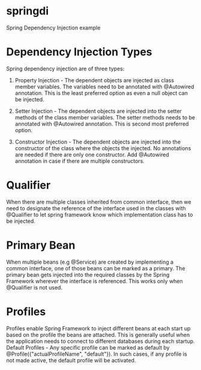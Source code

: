 # springdi
Spring Dependency Injection example

# Dependency Injection Types
Spring dependency injection are of three types:
 1. Property Injection - The dependent objects are injected as class member variables. The variables need to be annotated with @Autowired annotation. This is the least preferred option as even a null object can be injected.
 
 2. Setter Injection - The dependent objects are injected into the setter methods of the class member variables. The setter methods needs to be annotated with @Autowired annotation. This is second most preferred option.
 
 3. Constructor Injection - The dependent objects are injected into the constructor of the class where the objects the injected. No annotations are needed if there are only one constructor. Add @Autowired annotation in case if there are multiple constructors.


# Qualifier
When there are multiple classes inherited from common interface, then we need to designate the reference of the interface used in the classes with @Qualifier to let spring framework know which implementation class has to be injected. 

# Primary Bean
When multiple beans (e.g @Service) are created by implementing a common interface, one of those beans can be marked as a primary. The primary bean gets injected into the required classes by the Spring Framework wherever the interface is referenced. This works only when @Qualifier is not used.

# Profiles
Profiles enable Spring Framework to inject different beans at each start up based on the profile the beans are attached. This is generally useful when the application needs to connect to different databases during each startup.
Default Profiles - Any specific profile can be marked as default by @Profile({"actualProfileName", "default"}). In such cases, if any profile is not made active, the default profile will be activated.
